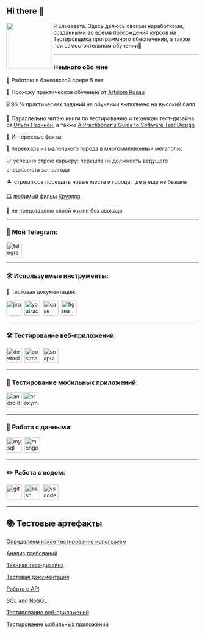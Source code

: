 ## Hi there 👋

<div id="header" align="center">
  <img src="https://media1.giphy.com/media/v1.Y2lkPTc5MGI3NjExejFoc3J5eWozcGIwc21zZHM4MjVmMmllc2R0MHpsaTJoeDlhMWs3byZlcD12MV9pbnRlcm5hbF9naWZfYnlfaWQmY3Q9cw/ZJZS4VPcjlZtKwuX5n/giphy.gif" width="120" align="left"/>
</div> Я Елизавета. Здесь делюсь своими наработками, созданными во время прохождения курсов на Тестировщика программного обеспечения, а также при самостоятельном обучении🌱

---

### Немного обо мне

<ya-tr-span data-index="49-0" data-translated="true" data-source-lang="en" data-target-lang="ru" data-value="🏦" data-translation="🏦" data-ch="0" data-type="trSpan" style="visibility: inherit !important;">🏦</ya-tr-span> Работаю в банковской сфере 5 лет

<ya-tr-span data-index="266-0" data-translated="true" data-source-lang="en" data-target-lang="ru" data-value="🚀" data-translation="🚀" data-ch="0" data-type="trSpan" style="visibility: inherit !important;">🚀</ya-tr-span> Прохожу практическое обучение от [Artsiom Rusau](https://rusau.net/)

<ya-tr-span data-index="116-0" data-translated="true" data-source-lang="en" data-target-lang="ru" data-value="🎚️" data-translation="🎚️" data-ch="0" data-type="trSpan" style="visibility: inherit !important;">🎚️</ya-tr-span> 96 % практических заданий на обучении выполнено на высокий балл

<ya-tr-span data-index="198-0" data-translated="true" data-source-lang="en" data-target-lang="ru" data-value="📖" data-translation="📖" data-ch="0" data-type="trSpan" style="visibility: inherit !important;">📖</ya-tr-span> Параллельно читаю книги по тестированию и техникам тест-дизайна от [Ольги Назиной](https://habr.com/ru/users/Molechka/), а также [A Practitioner's Guide to Software Test Design](https://drive.google.com/file/d/1Wz5l6En9af4_yz_jQdI4DSM_Y57SHSbF/view)

<ya-tr-span data-index="54-0" data-translated="true" data-source-lang="en" data-target-lang="ru" data-value="🎇" data-translation="🎇" data-ch="0" data-type="trSpan" style="visibility: inherit !important;">🎇</ya-tr-span> Интересные факты: 

<ya-tr-span data-index="186-0" data-translated="true" data-source-lang="en" data-target-lang="ru" data-value="🌆" data-translation="🌆" data-ch="0" data-type="trSpan" style="visibility: inherit !important;">🌆</ya-tr-span> переехала из маленького города в многомиллионный мегаполис

<ya-tr-span data-index="310-0" data-translated="true" data-source-lang="en" data-target-lang="ru" data-value="📈" data-translation="📈" data-ch="0" data-type="trSpan" style="visibility: inherit !important;" data-selected="false">📈</ya-tr-span> успешно строю карьеру: перешла на должность ведущего специалиста за полгода

<ya-tr-span data-index="24-0" data-translated="true" data-source-lang="en" data-target-lang="ru" data-value="🏝️" data-translation="🏝️" data-ch="0" data-type="trSpan" style="visibility: inherit !important;" data-selected="false">🏝️</ya-tr-span> стремлюсь посещать новые места и города, где я еще не бывала

<ya-tr-span data-index="172-0" data-translated="true" data-source-lang="en" data-target-lang="ru" data-value="🎞️" data-translation="🎞️" data-ch="0" data-type="trSpan" style="visibility: inherit !important;" data-selected="true">🎞️</ya-tr-span> любимый фильм [Круэлла](https://www.ivi.ru/watch/170649)

<ya-tr-span data-index="40-0" data-translated="true" data-source-lang="en" data-target-lang="ru" data-value="🥑" data-translation="🥑" data-ch="0" data-type="trSpan" style="visibility: inherit !important;">🥑</ya-tr-span> не представляю своей жизни без авокадо


---

### 🤝 Мой Telegram:

  <div id="badges">
    <a href="https://t.me/Elizkakk" target="_blank">
      <img src="https://img.icons8.com/?size=100&id=114954&format=png&color=000000" width="40" height="40" alt="telegram" />
    </a>
  </div>

---

### :hammer_and_wrench: Используемые инструменты:


📁 Тестовая документация:

<div>
  <img src="https://cdn.jsdelivr.net/gh/devicons/devicon/icons/jira/jira-original.svg" title="jira" alt="jira" width="40" height="40"/>&nbsp
  <img src="https://upload.wikimedia.org/wikipedia/commons/thumb/8/8d/YouTrack_Icon.svg/1024px-YouTrack_Icon.svg.png?20200803082248" title="youtrack" alt="youtrack" width="40" height="40"/>&nbsp
  <img src="https://luna1.co/eb0187.png" title="qase" alt="qase" width="40" height="40"/>&nbsp
  <img src="https://cdn.jsdelivr.net/gh/devicons/devicon/icons/figma/figma-original.svg" title="figma" alt="figma" width="40" height="40"/>&nbsp
</div>

---

### 🛠 Тестирование веб-приложений:

<div>
  <img src="https://d33wubrfki0l68.cloudfront.net/38b5c953a4667366685d55db55d057c86db1fc54/a0fdc/static/acae6b24d940347661ca901ea07f47c1/chrome-dev-logo-icon.png" title="devtools" alt="devtools" width="40" height="40"/>&nbsp
  <img src="https://img.icons8.com/?size=100&id=IoYmHUxgvrFB&format=png&color=000000" title="postman" alt="postman" width="40" height="40"/>&nbsp
  <img src="https://static0.smartbear.co/smartbearbrand/media/images/home/soapui-icon.svg" title="soapui" alt="soapui" width="40" height="40"/>&nbsp
</div>

---

### 📱 Тестирование мобильных приложений:

<div>
  <img src="https://cdn.jsdelivr.net/gh/devicons/devicon/icons/androidstudio/androidstudio-original.svg" title="android-studio" alt="android-studio" width="40" height="40"/>
  <img src="https://pbs.twimg.com/profile_images/1589614420766126080/slAIVDtr_400x400.jpg" title="proxyman" alt="proxyman" width="40" height="40"/>&nbsp
</div>


---

### 💾 Работа с данными:

<div>
  <img src="https://cdn.jsdelivr.net/gh/devicons/devicon/icons/mysql/mysql-original.svg" title="mysql" alt="mysql" width="40" height="40"/>&nbsp
  <img src="https://cdn.jsdelivr.net/gh/devicons/devicon/icons/mongodb/mongodb-original.svg" title="mongodb" alt="mongodb" width="40" height="40"/>&nbsp
</div>

---

### ✏️ Работа с кодом:

<div>
  <img src="https://cdn.jsdelivr.net/gh/devicons/devicon/icons/git/git-original.svg" title="git" alt="git" width="40" height="40"/>&nbsp
  <img src="https://upload.wikimedia.org/wikipedia/commons/thumb/4/4b/Bash_Logo_Colored.svg/1024px-Bash_Logo_Colored.svg.png?20180723054350" title="bash" alt="bash" width="40" height="40"/>&nbsp
  <img src="https://cdn.jsdelivr.net/gh/devicons/devicon/icons/vscode/vscode-original.svg" title="vscode" alt="vscode" width="40" height="40"/>&nbsp
  
</div>

---

## <ya-tr-span data-index="216-0" data-translated="true" data-source-lang="en" data-target-lang="ru" data-value="📚" data-translation="📚" data-ch="0" data-type="trSpan" style="visibility: inherit !important;">📚</ya-tr-span> Тестовые артефакты

[Определяем какое тестирование используем](https://docs.google.com/spreadsheets/d/1HKAhJLItSSabgcXqOCpemlejfVSbON2HuUYPHVY7XmY/edit?usp=sharing)

[Анализ требований](https://docs.google.com/spreadsheets/d/1BZxxF-fsjB4jjrtmxuoHaefd_18e2XD_lpcwS1cahbE/edit?usp=sharing)

[Техники тест-дизайна](https://github.com/KonopatovaElizka/design)

[Тестовая документация](https://github.com/KonopatovaElizka/docs)

[Работа с API](https://github.com/KonopatovaElizka/API)

[SQL and NoSQL](https://github.com/KonopatovaElizka/database)

[Тестирование веб-приложений](https://github.com/KonopatovaElizka/WEB)

[Тестирование мобильных приложений](https://github.com/KonopatovaElizka/mobile)
